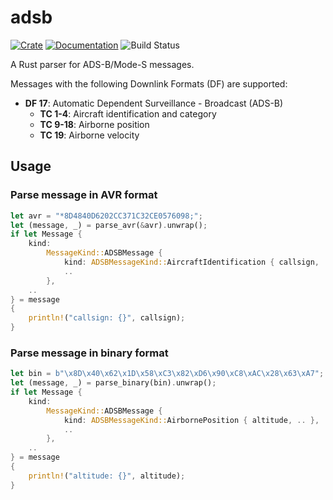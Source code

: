 # adsb

[![Crate](https://img.shields.io/crates/v/adsb.svg)](https://crates.io/crates/adsb)
[![Documentation](https://docs.rs/adsb/badge.svg)](https://docs.rs/adsb)
![Build Status](https://github.com/asmarques/adsb/workflows/Continuous%20integration/badge.svg)

A Rust parser for ADS-B/Mode-S messages.

Messages with the following Downlink Formats (DF) are supported:

- **DF 17**: Automatic Dependent Surveillance - Broadcast (ADS-B)
  - **TC 1-4**: Aircraft identification and category
  - **TC 9-18**: Airborne position
  - **TC 19**: Airborne velocity

## Usage

### Parse message in AVR format

```rust
let avr = "*8D4840D6202CC371C32CE0576098;";
let (message, _) = parse_avr(&avr).unwrap();
if let Message {
    kind:
        MessageKind::ADSBMessage {
            kind: ADSBMessageKind::AircraftIdentification { callsign, .. },
            ..
        },
    ..
} = message
{
    println!("callsign: {}", callsign);
}
```

### Parse message in binary format

```rust
let bin = b"\x8D\x40\x62\x1D\x58\xC3\x82\xD6\x90\xC8\xAC\x28\x63\xA7";
let (message, _) = parse_binary(bin).unwrap();
if let Message {
    kind:
        MessageKind::ADSBMessage {
            kind: ADSBMessageKind::AirbornePosition { altitude, .. },
            ..
        },
    ..
} = message
{
    println!("altitude: {}", altitude);
}
```
